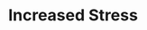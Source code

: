 ---
ee_id: '2224'
site: '1'
type: '2'
url: 2012-044-increased-stress
title: Increased Stress
year: '2012'
display_year: '2012'
medium: Wastebasket, Red Bull Cans
dims: 15 x 11 x 11in
pitch:
ps:
live_url:
related:
youtube:
related_code:
imgs: increased-stress-2012-044-full-database-ih.jpg
subheading:
download:
add_credit:
commission:
layout: things-i-made
---